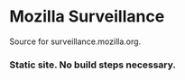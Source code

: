 # Mozilla Surveillance

Source for surveillance.mozilla.org.

### Static site. No build steps necessary.